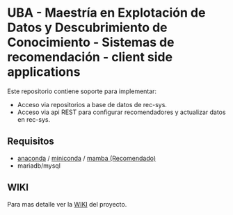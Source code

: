# UBA - Maestría en Explotación de Datos y Descubrimiento de Conocimiento - Sistemas de recomendación - client side applications

Este repositorio contiene soporte para implementar:

* Acceso via repositorios a base de datos de rec-sys.
* Acceso via api REST para configurar recomendadores y actualizar datos en rec-sys.

## Requisitos

* [anaconda](https://www.anaconda.com/products/individual) / [miniconda](https://docs.conda.io/en/latest/miniconda.html) / [mamba (Recomendado)](https://github.com/mamba-org/mamba)
* mariadb/mysql

## WIKI

Para mas detalle ver la [WIKI](https://github.com/magistery-tps/rec-sys/wiki) del proyecto.

